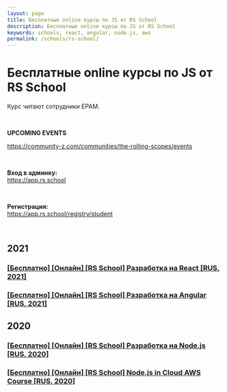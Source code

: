 ```yaml
---
layout: page
title: Бесплатные online курсы по JS от RS School
description: Бесплатные online курсы по JS от RS School
keywords: schools, react, angular, node.js, aws
permalink: /schools/rs-school/
---
```


# Бесплатные online курсы по JS от RS School

Курс читают сотрудники EPAM.

<br/>

**UPCOMING EVENTS**

https://community-z.com/communities/the-rolling-scopes/events

<br/>

**Вход в админку:**  
https://app.rs.school

<br/>

**Регистрация:**  
https://app.rs.school/registry/student

<br/>

## 2021

### [[Бесплатно] [Онлайн] [RS School] Разработка на React [RUS, 2021]](/schools/rs-school/react/)

### [[Бесплатно] [Онлайн] [RS School] Разработка на Angular [RUS, 2021]](/schools/rs-school/angular/)

## 2020

### [[Бесплатно] [Онлайн] [RS School] Разработка на Node.js [RUS, 2020]](/schools/rs-school/nodejs/)

### [[Бесплатно] [Онлайн] [RS School] Node.js in Cloud AWS Course [RUS, 2020]](/schools/rs-school/aws/)
